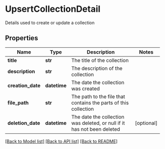 # UpsertCollectionDetail

Details used to create or update a collection
## Properties
Name | Type | Description | Notes
------------ | ------------- | ------------- | -------------
**title** | **str** | The title of the collection | 
**description** | **str** | The description of the collection | 
**creation_date** | **datetime** | The date the collection was created | 
**file_path** | **str** | The path to the file that contains the parts of this collection | 
**deletion_date** | **datetime** | The date the collection was deleted, or null if it has not been deleted | [optional] 

[[Back to Model list]](../README.md#documentation-for-models) [[Back to API list]](../README.md#documentation-for-api-endpoints) [[Back to README]](../README.md)


